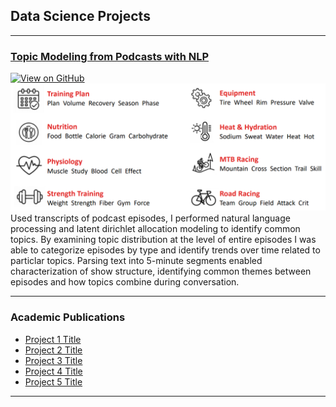 ## Data Science Projects

---

### [Topic Modeling from Podcasts with NLP](/NLP_podcast)
<a href="https://github.com/jpizzollo/NLP_Podcast"><img src="https://img.shields.io/badge/GitHub-View_on_GitHub-blue?logo=GitHub" alt="View on GitHub"></a>
<img src="images/NLP_podcast/Topics.png?raw=true"/>
Used transcripts of podcast episodes, I performed natural language processing and latent dirichlet allocation modeling to identify common topics. By examining topic distribution at the level of entire episodes I was able to categorize episodes by type and identify trends over time related to particlar topics. Parsing text into 5-minute segments enabled characterization of show structure, identifying common themes between episodes and how topics combine during conversation.

---

### Academic Publications

- [Project 1 Title](http://example.com/)
- [Project 2 Title](http://example.com/)
- [Project 3 Title](http://example.com/)
- [Project 4 Title](http://example.com/)
- [Project 5 Title](http://example.com/)

---
